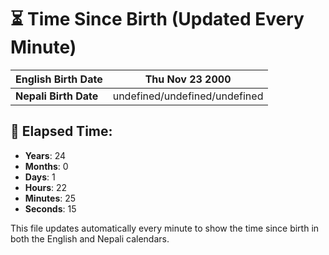 # ⏳ Time Since Birth (Updated Every Minute)

| **English Birth Date** | Thu Nov 23 2000 |
|------------------------|-------------------------------------|
| **Nepali Birth Date**  | undefined/undefined/undefined                  |

## 📅 Elapsed Time:

- **Years**: 24
- **Months**: 0
- **Days**: 1
- **Hours**: 22
- **Minutes**: 25
- **Seconds**: 15

This file updates automatically every minute to show the time since birth in both the English and Nepali calendars.